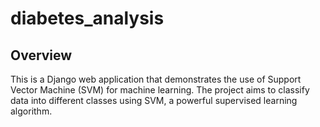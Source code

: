 # diabetes_analysis

## Overview
This is a Django web application that demonstrates the use of Support Vector Machine (SVM) for machine learning. The project aims to classify data into different classes using SVM, a powerful supervised learning algorithm.
